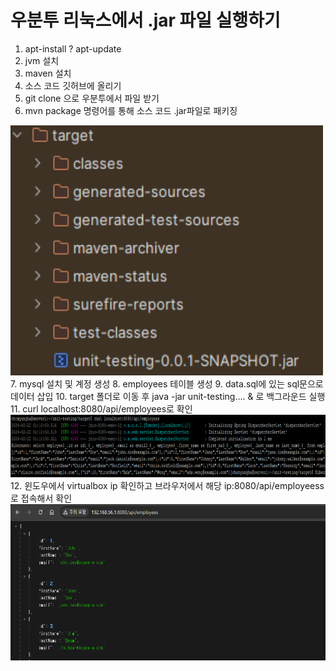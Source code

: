 # 우분투 리눅스에서 .jar 파일 실행하기


1. apt-install ? apt-update
2. jvm 설치
3. maven 설치
4. 소스 코드 깃허브에 올리기
5. git clone 으로 우분투에서 파일 받기
6. mvn package 명령어를 통해 소스 코드 .jar파일로 패키징
<img src="./images/mvn-package.PNG" width="500" height="400"/>
7. mysql 설치 및 계정 생성
8. employees 테이블 생성
9. data.sql에 있는 sql문으로 데이터 삽입
10. target 폴더로 이동 후 java -jar unit-testing.... & 로 백그라운드 실행
11. curl localhost:8080/api/employees로 확인
<img src="./images/curl.PNG" width="1400" height="100"/>
12. 윈도우에서 virtualbox ip 확인하고 브라우저에서 해당 ip:8080/api/employeess로 접속해서 확인
    <img src="./images/chrome.PNG" width="700" height="250"/>
